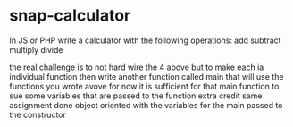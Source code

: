 # snap-calculator
In JS or PHP write a calculator with the following operations:
add
subtract
multiply
divide

the real challenge is to not hard wire the 4 above but to make each ia individual function then write another function called main that will use the functions you wrote avove for now it is sufficient for that main function to sue some variables that are passed to the function 
extra credit same assignment done object oriented with the variables for the main passed to the constructor